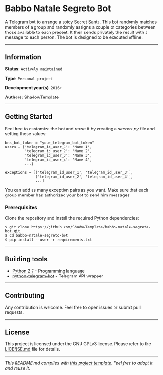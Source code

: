 # Babbo Natale Segreto Bot

A Telegram bot to arrange a spicy Secret Santa. This bot randomly matches 
members of a group and randomly assigns a couple of categories between those 
available to each present. It then sends privately the result with a message to 
each person. The bot is designed to be executed offline.

---
## Information

**Status**: `Actively maintained`

**Type**: `Personal project`

**Development year(s)**: `2016+`

**Authors**: [ShadowTemplate](https://github.com/ShadowTemplate)

---
## Getting Started

Feel free to customize the bot and reuse it by creating a *secrets.py* file and 
setting these values:

```
bns_bot_token = "your_telegram_bot_token"
users = {'telegram_id_user_1': 'Name 1',
         'telegram_id_user_2': 'Name 2',
         'telegram_id_user_3': 'Name 3',
         'telegram_id_user_4': 'Name 4',
         ...}

exceptions = [('telegram_id_user_1', 'telegram_id_user_3'),
              ('telegram_id_user_2', 'telegram_id_user_4'),
              ...]
```

You can add as many exception pairs as you want. Make sure that each group 
member has authorized your bot to send him messages. 

### Prerequisites

Clone the repository and install the required Python dependencies:

```
$ git clone https://github.com/ShadowTemplate/babbo-natale-segreto-bot.git
$ cd babbo-natale-segreto-bot
$ pip install --user -r requirements.txt
```

---
## Building tools

* [Python 2.7](https://www.python.org/downloads/release/python-270/) - 
Programming language
* [python-telegram-bot](https://python-telegram-bot.org/) - Telegram API 
wrapper 

---
## Contributing

Any contribution is welcome. Feel free to open issues or submit pull requests.

---
## License

This project is licensed under the GNU GPLv3 license.
Please refer to the [LICENSE.md](LICENSE.md) file for details.

---
*This README.md complies with [this project template](
https://github.com/ShadowTemplate/project-template). Feel free to adopt it
and reuse it.*
